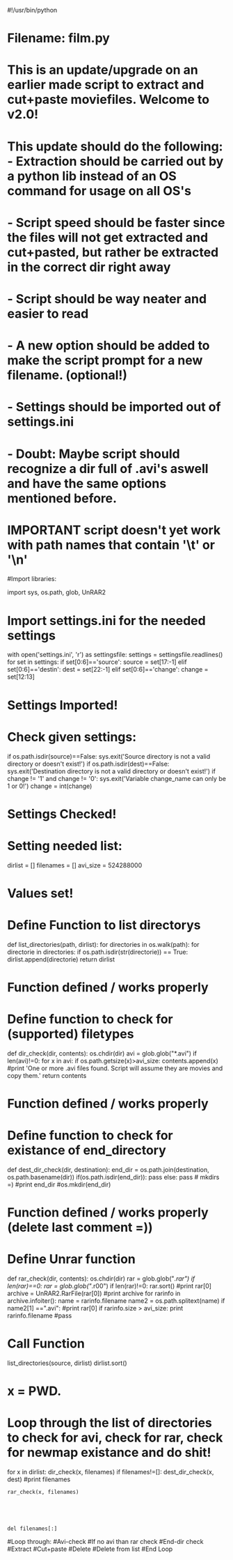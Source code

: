 #!/usr/bin/python
# Filename: film.py
# This is an update/upgrade on an earlier made script to extract and cut+paste moviefiles. Welcome to v2.0!
# This update should do the following: - Extraction should be carried out by a python lib instead of an OS command for usage on all OS's
#                                      - Script speed should be faster since the files will not get extracted and cut+pasted, but rather be extracted in the correct dir right away
#  								   - Script should be way neater and easier to read
#									   - A new option should be added to make the script prompt for a new filename. (optional!)
#									   - Settings should be imported out of settings.ini
#									   - Doubt: Maybe script should recognize a dir full of .avi's aswell and have the same options mentioned before.
#
#
#

#  IMPORTANT script doesn't yet work with path names that contain '\t' or '\n'


#Import libraries:

import sys, os.path, glob, UnRAR2

# Import settings.ini for the needed settings
with open('settings.ini', 'r') as settingsfile:
	settings = settingsfile.readlines()
for set in settings:
	if set[0:6]=='source':
		source = set[17:-1]
	elif set[0:6]=='destin':
		dest = set[22:-1]
	elif set[0:6]=='change':
		change = set[12:13]
# Settings Imported!

# Check given settings:
if os.path.isdir(source)==False:
	sys.exit('Source directory is not a valid directory or doesn\'t exist!')
if os.path.isdir(dest)==False:
	sys.exit('Destination directory is not a valid directory or doesn\'t exist!')
if change != '1' and change != '0':
	sys.exit('Variable change_name can only be 1 or 0!')
change = int(change)
# Settings Checked!

# Setting needed list:
dirlist = []
filenames = []
avi_size = 524288000
# Values set!

# Define Function to list directorys
def list_directories(path, dirlist):
	for directories in os.walk(path):
		for directorie in directories:
			if os.path.isdir(str(directorie)) == True:
				dirlist.append(directorie)
	return dirlist
# Function defined / works properly

# Define function to check for (supported) filetypes
def dir_check(dir, contents):
	os.chdir(dir)
	avi = glob.glob("*.avi")
	if len(avi)!=0:
		for x in avi:
			if os.path.getsize(x)>avi_size:
				contents.append(x)
		#print 'One or more .avi files found. Script will assume they are movies and copy them.'
	return contents
# Function defined  / works properly

# Define function to check for existance of end_directory
def dest_dir_check(dir, destination):
	end_dir = os.path.join(destination, os.path.basename(dir))
	if(os.path.isdir(end_dir)):
		pass
	else:
		pass # mkdirs =)
		#print end_dir
		#os.mkdir(end_dir)
# Function defined / works properly (delete last comment =))

# Define Unrar function
def rar_check(dir, contents):
	os.chdir(dir)
	rar = glob.glob("*.rar")
	if len(rar)==0:
		rar = glob.glob("*.r00")
	if len(rar)!=0:
		rar.sort()
		#print rar[0]
		archive = UnRAR2.RarFile(rar[0])
		#print archive
		for rarinfo in archive.infoiter():
			name = rarinfo.filename
			name2 = os.path.splitext(name)
			if name2[1] ==".avi":
				#print rar[0]
				if rarinfo.size > avi_size:
					print rarinfo.filename
				#pass
	

# Call Function
list_directories(source, dirlist)
dirlist.sort()

# x = PWD.
# Loop through the list of directories to check for avi, check for rar, check for newmap existance and do shit!
for x in dirlist:
	dir_check(x, filenames)
	if filenames!=[]:
		dest_dir_check(x, dest)
		#print filenames
		
	rar_check(x, filenames)
	
	
		
		
		
	del filenames[:]



#Loop through:
	#Avi-check
	#If no avi than rar check
	#End-dir check
	#Extract
	#Cut+paste
	#Delete
	#Delete from list
#End Loop


